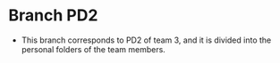 # Branch PD2
- This branch corresponds to PD2 of team 3, and it is divided into the personal folders of the team members.

